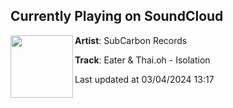 ## Currently Playing on SoundCloud

[<img align="left" width="100" src="https://i1.sndcdn.com/artworks-nByDXfng3xycEI6W-pMchBQ-t500x500.jpg">](https://soundcloud.com/subcarbon/eater-thaioh-isolation?in=saxurn/sets/toys-r-us-type-smell)

**Artist**: SubCarbon Records 

**Track**: Eater & Thai.oh - Isolation

Last updated at 03/04/2024 13:17
